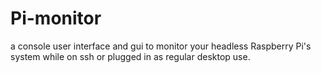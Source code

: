 # Pi-monitor
a console user interface and gui to monitor your headless Raspberry Pi's system while on ssh or plugged in as regular desktop use.
